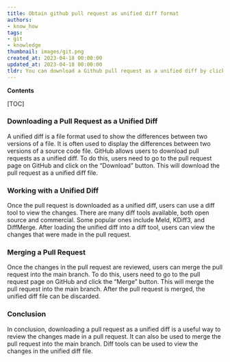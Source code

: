 ```yaml
---
title: Obtain github pull request as unified diff format
authors:
- know_how
tags:
- git
- knowledge
thumbnail: images/git.png
created_at: 2023-04-18 00:00:00
updated_at: 2023-04-18 00:00:00
tldr: You can download a Github pull request as a unified diff by clicking the `Download` button on the pull request page.
---
```


**Contents**

[TOC]

### Downloading a Pull Request as a Unified Diff

A unified diff is a file format used to show the differences between two versions of a file. It is often used to display the differences between two versions of a source code file. GitHub allows users to download pull requests as a unified diff. To do this, users need to go to the pull request page on GitHub and click on the “Download” button. This will download the pull request as a unified diff file.

### Working with a Unified Diff

Once the pull request is downloaded as a unified diff, users can use a diff tool to view the changes. There are many diff tools available, both open source and commercial. Some popular ones include Meld, KDiff3, and DiffMerge. After loading the unified diff into a diff tool, users can view the changes that were made in the pull request.

### Merging a Pull Request

Once the changes in the pull request are reviewed, users can merge the pull request into the main branch. To do this, users need to go to the pull request page on GitHub and click the “Merge” button. This will merge the pull request into the main branch. After the pull request is merged, the unified diff file can be discarded.

### Conclusion

In conclusion, downloading a pull request as a unified diff is a useful way to review the changes made in a pull request. It can also be used to merge the pull request into the main branch. Diff tools can be used to view the changes in the unified diff file.
